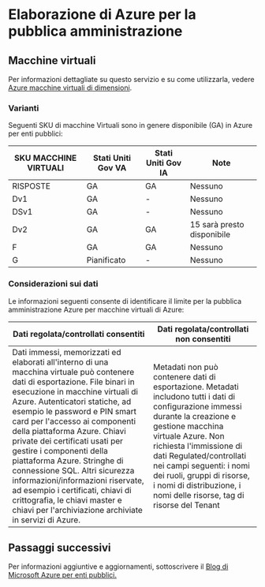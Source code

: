 <properties
    pageTitle="Documentazione per la pubblica amministrazione Azure | Microsoft Azure"
    description="In questo modo un confronto delle caratteristiche e indicazioni sullo sviluppo di applicazioni per la pubblica amministrazione Azure"
    services="Azure-Government"
    cloud="gov" 
    documentationCenter=""
    authors="ryansoc"
    manager="zakramer"
    editor=""/>

<tags
    ms.service="multiple"
    ms.devlang="na"
    ms.topic="article"
    ms.tgt_pltfrm="na"
    ms.workload="azure-government"
    ms.date="09/29/2016"
    ms.author="ryansoc"/>


#  <a name="azure-government-compute"></a>Elaborazione di Azure per la pubblica amministrazione

##  <a name="virtual-machines"></a>Macchine virtuali

Per informazioni dettagliate su questo servizio e su come utilizzarla, vedere [Azure macchine virtuali di dimensioni](../virtual-machines/virtual-machines-windows-sizes.md).

### <a name="variations"></a>Varianti

Seguenti SKU di macchine Virtuali sono in genere disponibile (GA) in Azure per enti pubblici:

SKU MACCHINE VIRTUALI|Stati Uniti Gov VA|Stati Uniti Gov IA|Note
---|---|---|---
RISPOSTE|GA|GA|Nessuno
Dv1|GA|-|Nessuno
DSv1|GA|-|Nessuno
Dv2|GA|GA|15 sarà presto disponibile
F|GA|GA|Nessuno
G|Pianificato|-|Nessuno

###  <a name="data-considerations"></a>Considerazioni sui dati

Le informazioni seguenti consente di identificare il limite per la pubblica amministrazione Azure per macchine virtuali di Azure:

| Dati regolata/controllati consentiti | Dati regolata/controllati non consentiti |
|--------------------------------------------------------------------------------------|-----------------------------------------------------------------------------------------------------------------------------------------------------------------------------------------------------------------------------------------------------------------------------------------------------------------|
| Dati immessi, memorizzati ed elaborati all'interno di una macchina virtuale può contenere dati di esportazione. File binari in esecuzione in macchine virtuali di Azure. Autenticatori statiche, ad esempio le password e PIN smart card per l'accesso ai componenti della piattaforma Azure. Chiavi private dei certificati usati per gestire i componenti della piattaforma Azure. Stringhe di connessione SQL.  Altri sicurezza informazioni/informazioni riservate, ad esempio i certificati, chiavi di crittografia, le chiavi master e chiavi per l'archiviazione archiviate in servizi di Azure.  | Metadati non può contenere dati di esportazione. Metadati includono tutti i dati di configurazione immessi durante la creazione e gestione macchina virtuale Azure.  Non richiesta l'immissione di dati Regulated/controllati nei campi seguenti: i nomi dei ruoli, gruppi di risorse, i nomi di distribuzione, i nomi delle risorse, tag di risorse del Tenant  

## <a name="next-steps"></a>Passaggi successivi

Per informazioni aggiuntive e aggiornamenti, sottoscrivere il <a href="https://blogs.msdn.microsoft.com/azuregov/">Blog di Microsoft Azure per enti pubblici.</a>
